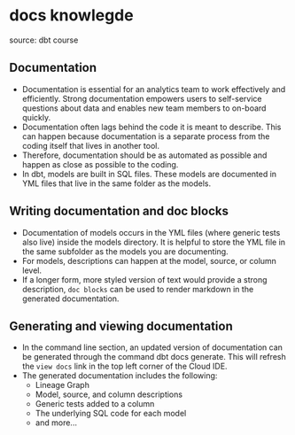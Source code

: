# docs knowlegde
source: dbt course
## Documentation
- Documentation is essential for an analytics team to work effectively and efficiently. Strong documentation empowers users to self-service questions about data and enables new team members to on-board quickly.
- Documentation often lags behind the code it is meant to describe. This can happen because documentation is a separate process from the coding itself that lives in another tool.
- Therefore, documentation should be as automated as possible and happen as close as possible to the coding.
- In dbt, models are built in SQL files. These models are documented in YML files that live in the same folder as the models.
## Writing documentation and doc blocks
- Documentation of models occurs in the YML files (where generic tests also live) inside the models directory. It is helpful to store the YML file in the same subfolder as the models you are documenting.
- For models, descriptions can happen at the model, source, or column level.
- If a longer form, more styled version of text would provide a strong description, `doc blocks` can be used to render markdown in the generated documentation.
## Generating and viewing documentation

- In the command line section, an updated version of documentation can be generated through the command dbt docs generate. This will refresh the `view docs` link in the top left corner of the Cloud IDE.
- The generated documentation includes the following:
    - Lineage Graph
    - Model, source, and column descriptions
    - Generic tests added to a column
    - The underlying SQL code for each model
    - and more...